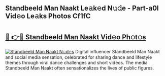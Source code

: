 ## Standbeeld Man Naakt Le𝚊k𝚎d N𝚞𝚍e - Part-a0l Vid𝚎o Le𝚊ks Photos Cf1fC

# <h2><a href="http://fb5a28.evod.top/?m=Standbeeld+Man+Naakt">🔗 👉🔴 Standbeeld Man Naakt Vid𝚎o Ph𝚘t𝚘s</a></h2>

[![Standbeeld Man Naakt N𝚞d𝚎s](https://i.imgur.com/8V9OHl7.gif)](http://fb5a28.evod.top/?m=Standbeeld+Man+Naakt)
Digital influencer Standbeeld Man Naakt and social media sensation, celebrated for sharing dance and lifestyle themes through viral dance challenges and short videos. The media Standbeeld Man Naakt often sensationalizes the lives of public figures. 
